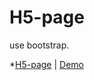 # H5-page
use bootstrap.

*[H5-page](./index.html) | [Demo](https://chancele.github.io/H5-page/index.html)
